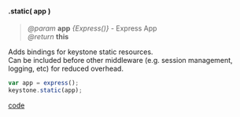 #### .static( app )
> *@param* **app** _{Express()}_  - Express App  
> _@return_ **this** 

Adds bindings for keystone static resources.  
Can be included before other middleware (e.g. session management, logging, etc) for reduced overhead.

```javascript
var app = express();
keystone.static(app);
```
<div class="code-header addGitHubLink" data-file="lib/core/static.js"> <a href="#" class="loadCode"> code</a> </div><pre class=" language-javascript hideCode api"></pre> 
